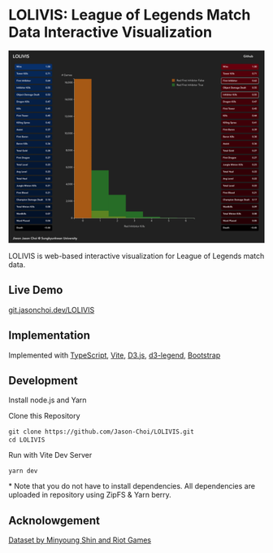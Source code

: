 # LOLIVIS: League of Legends Match Data Interactive Visualization

<img src="thumbnail.png" />

LOLIVIS is web-based interactive visualization for League of Legends match data. 

## Live Demo
[git.jasonchoi.dev/LOLIVIS](https://git.jasonchoi.dev/LOLIVIS)

## Implementation
Implemented with
[TypeScript](https://github.com/microsoft/TypeScript),
[Vite](https://github.com/vitejs/vite),
[D3.js](https://github.com/d3/d3),
[d3-legend](https://github.com/susielu/d3-legend),
[Bootstrap](https://getbootstrap.com)

## Development
Install node.js and Yarn

Clone this Repository

```
git clone https://github.com/Jason-Choi/LOLIVIS.git
cd LOLIVIS
```

Run with Vite Dev Server
```
yarn dev
```

\* Note that you do not have to install dependencies. All dependencies are uploaded in repository using ZipFS & Yarn berry. 

## Acknolowgement
[Dataset by Minyoung Shin and Riot Games](https://www.kaggle.com/datasets/gyejr95/league-of-legends-challenger-ranked-games2020)
